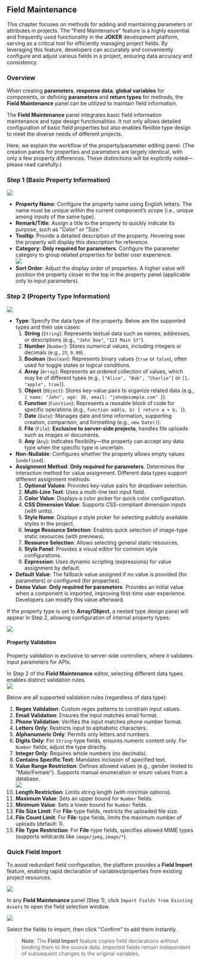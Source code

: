 ## Field Maintenance  

This chapter focuses on methods for adding and maintaining parameters or attributes in projects. The "Field Maintenance" feature is a highly essential and frequently used functionality in the **JOKER** development platform, serving as a critical tool for efficiently managing project fields. By leveraging this feature, developers can accurately and conveniently configure and adjust various fields in a project, ensuring data accuracy and consistency.  

### Overview  

When creating **parameters**, **response data**, **global variables** for components, or defining **parameters** and **return types** for methods, the **Field Maintenance** panel can be utilized to maintain field information.  

The **Field Maintenance** panel integrates basic field information maintenance and type design functionalities. It not only allows detailed configuration of basic field properties but also enables flexible type design to meet the diverse needs of different projects.  

Here, we explain the workflow of the property/parameter editing panel. (The creation panels for properties and parameters are largely identical, with only a few property differences. These distinctions will be explicitly noted—please read carefully.)  

### Step 1 (Basic Property Information)  

![](/workbench/component-data8.png)  

- **Property Name**: Configure the property name using English letters. The name must be unique within the current component’s scope (i.e., unique among inputs of the same type).  
- **Remark/Title**: Assign a title to the property to quickly indicate its purpose, such as "Color" or "Size."  
- **Tooltip**: Provide a detailed description of the property. Hovering over the property will display this description for reference.  
- **Category**: **Only required for parameters**. Configure the parameter category to group related properties for better user experience.  
  ![](/workbench/component-data9.png)  
- **Sort Order**: Adjust the display order of properties. A higher value will position the property closer to the top in the property panel (applicable only to input parameters).  

### Step 2 (Property Type Information)  

![](/workbench/component-data10.png)  

- **Type**: Specify the data type of the property. Below are the supported types and their use cases:  
  1. **String** (`String`): Represents textual data such as names, addresses, or descriptions (e.g., `"John Doe"`, `"123 Main St"`).  
  2. **Number** (`Number`): Stores numerical values, including integers or decimals (e.g., `25`, `9.99`).  
  3. **Boolean** (`Boolean`): Represents binary values (`true` or `false`), often used for toggle states or logical conditions.  
  4. **Array** (`Array`): Represents an ordered collection of values, which may be of different types (e.g., `["Alice", "Bob", "Charlie"]` or `[1, "apple", true]`).  
  5. **Object** (`Object`): Stores key-value pairs to organize related data (e.g., `{ name: "John", age: 30, email: "john@example.com" }`).  
  6. **Function** (`Function`): Represents a reusable block of code for specific operations (e.g., `function add(a, b) { return a + b; }`).  
  7. **Date** (`Date`): Manages date and time information, supporting creation, comparison, and formatting (e.g., `new Date()`).  
  8. **File** (`File`): **Exclusive to server-side projects**, handles file uploads such as images or documents.  
  9. **Any** (`Any`): Indicates flexibility—the property can accept any data type when the specific type is uncertain.  
- **Non-Nullable**: Configures whether the property allows empty values (`undefined`).  
- **Assignment Method**: **Only required for parameters**. Determines the interaction method for value assignment. Different data types support different assignment methods:  
  1. **Optional Values**: Provides key-value pairs for dropdown selection.  
  2. **Multi-Line Text**: Uses a multi-line text input field.  
  3. **Color Value**: Displays a color picker for quick color configuration.  
  4. **CSS Dimension Value**: Supports CSS-compliant dimension inputs (with units).  
  5. **Style Name**: Displays a style picker for selecting publicly available styles in the project.  
  6. **Image Resource Selection**: Enables quick selection of image-type static resources (with previews).  
  7. **Resource Selection**: Allows selecting general static resources.  
  8. **Style Panel**: Provides a visual editor for common style configurations.  
  9. **Expression**: Uses dynamic scripting (expressions) for value assignment by default.  
- **Default Value**: The fallback value assigned if no value is provided (for parameters) or configured (for properties).  
- **Demo Value**: **Only required for parameters**. Provides an initial value when a component is imported, improving first-time user experience. Developers can modify this value afterward.  

If the property type is set to **Array/Object**, a nested type design panel will appear in Step 2, allowing configuration of internal property types.  

![](/workbench/component-data11.png)  

#### Property Validation  

Property validation is exclusive to server-side controllers, where it validates input parameters for APIs.  

In Step 2 of the **Field Maintenance** editor, selecting different data types enables distinct validation rules.  
![](/workbench/server-controller1.png)  

Below are all supported validation rules (regardless of data type):  

1. **Regex Validation**: Custom regex patterns to constrain input values.  
2. **Email Validation**: Ensures the input matches email format.  
3. **Phone Validation**: Verifies the input matches phone number format.  
4. **Letters Only**: Restricts input to alphabetic characters.  
5. **Alphanumeric Only**: Permits only letters and numbers.  
6. **Digits Only**: For `String`-type fields, ensures numeric content only. For `Number` fields, adjust the type directly.  
7. **Integer Only**: Requires whole numbers (no decimals).  
8. **Contains Specific Text**: Mandates inclusion of specified text.  
9. **Value Range Restriction**: Defines allowed values (e.g., gender limited to "Male/Female"). Supports manual enumeration or enum values from a database.  
   ![](/workbench/server-controller2.png)  
10. **Length Restriction**: Limits string length (with min/max options).  
11. **Maximum Value**: Sets an upper bound for `Number` fields.  
12. **Minimum Value**: Sets a lower bound for `Number` fields.  
13. **File Size Limit**: For **File**-type fields, restricts the uploaded file size.  
14. **File Count Limit**: For **File**-type fields, limits the maximum number of uploads (default: 1).  
15. **File Type Restriction**: For **File**-type fields, specifies allowed MIME types (supports wildcards like `image/jpeg,image/*`).  

### Quick Field Import  

To avoid redundant field configuration, the platform provides a **Field Import** feature, enabling rapid declaration of variables/properties from existing project resources.  

![](/workbench/property.png)  

In any **Field Maintenance** panel (Step 1), click `Import Fields from Existing Assets` to open the field selection window.  

![](/workbench/property1.png)  

Select the fields to import, then click "Confirm" to add them instantly.  

> **Note**: The **Field Import** feature copies field declarations without binding them to the source data. Imported fields remain independent of subsequent changes to the original variables.